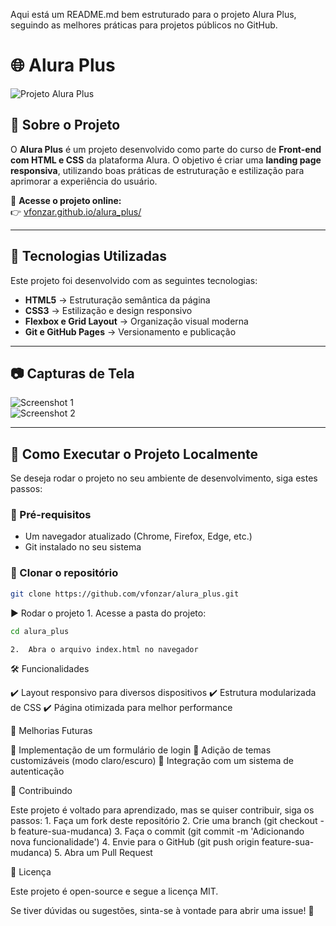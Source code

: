 Aqui está um README.md bem estruturado para o projeto Alura Plus, seguindo as melhores práticas para projetos públicos no GitHub.

# 🌐 Alura Plus

![Projeto Alura Plus](https://vfonzar.github.io/alura_plus/assets/aluraplus-banner.png) <!-- Substitua por uma imagem real do projeto se disponível -->

## 📖 Sobre o Projeto

O **Alura Plus** é um projeto desenvolvido como parte do curso de **Front-end com HTML e CSS** da plataforma Alura. O objetivo é criar uma **landing page responsiva**, utilizando boas práticas de estruturação e estilização para aprimorar a experiência do usuário.

🔗 **Acesse o projeto online:**  
👉 [vfonzar.github.io/alura_plus/](https://vfonzar.github.io/alura_plus/)

---

## 🚀 Tecnologias Utilizadas

Este projeto foi desenvolvido com as seguintes tecnologias:

- **HTML5** → Estruturação semântica da página  
- **CSS3** → Estilização e design responsivo  
- **Flexbox e Grid Layout** → Organização visual moderna  
- **Git e GitHub Pages** → Versionamento e publicação  

---

## 📷 Capturas de Tela

<!-- Insira imagens do projeto aqui -->
![Screenshot 1](https://via.placeholder.com/800x400)  
![Screenshot 2](https://via.placeholder.com/800x400)

---

## 📂 Como Executar o Projeto Localmente

Se deseja rodar o projeto no seu ambiente de desenvolvimento, siga estes passos:

### 🔧 Pré-requisitos
- Um navegador atualizado (Chrome, Firefox, Edge, etc.)
- Git instalado no seu sistema

### 🔄 Clonar o repositório
```sh
git clone https://github.com/vfonzar/alura_plus.git
```

▶️ Rodar o projeto
	1.	Acesse a pasta do projeto:

```sh
cd alura_plus
```

	2.	Abra o arquivo index.html no navegador

🛠️ Funcionalidades

✔️ Layout responsivo para diversos dispositivos
✔️ Estrutura modularizada de CSS
✔️ Página otimizada para melhor performance

📝 Melhorias Futuras

🚀 Implementação de um formulário de login
🎨 Adição de temas customizáveis (modo claro/escuro)
📘 Integração com um sistema de autenticação

🤝 Contribuindo

Este projeto é voltado para aprendizado, mas se quiser contribuir, siga os passos:
	1.	Faça um fork deste repositório
	2.	Crie uma branch (git checkout -b feature-sua-mudanca)
	3.	Faça o commit (git commit -m 'Adicionando nova funcionalidade')
	4.	Envie para o GitHub (git push origin feature-sua-mudanca)
	5.	Abra um Pull Request

📜 Licença

Este projeto é open-source e segue a licença MIT.

Se tiver dúvidas ou sugestões, sinta-se à vontade para abrir uma issue! 🚀
